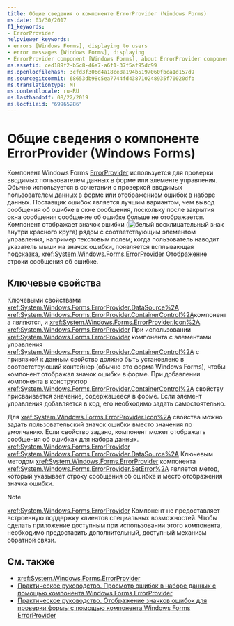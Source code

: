 ```yaml
---
title: Общие сведения о компоненте ErrorProvider (Windows Forms)
ms.date: 03/30/2017
f1_keywords:
- ErrorProvider
helpviewer_keywords:
- errors [Windows Forms], displaying to users
- error messages [Windows Forms], displaying
- ErrorProvider component [Windows Forms], about ErrorProvider component
ms.assetid: ced189f2-b5c8-46a7-a6f1-37f5af95dc99
ms.openlocfilehash: 3cfd3f306d4a18ce8a194b5197060fbca1d157d9
ms.sourcegitcommit: 68653db98c5ea7744fd438710248935f70020dfb
ms.translationtype: MT
ms.contentlocale: ru-RU
ms.lasthandoff: 08/22/2019
ms.locfileid: "69965286"
---
```

# <a name="errorprovider-component-overview-windows-forms"></a>Общие сведения о компоненте ErrorProvider (Windows Forms)
Компонент Windows Forms [ErrorProvider](errorprovider-component-windows-forms.md) используется для проверки вводимых пользователем данных в форме или элементе управления. Обычно используется в сочетании с проверкой вводимых пользователем данных в форме или отображением ошибок в наборе данных. Поставщик ошибок является лучшим вариантом, чем вывод сообщения об ошибке в окне сообщения, поскольку после закрытия окна сообщения сообщение об ошибке больше не отображается. Компонент отображает значок ошибки (![белый восклицательный знак](./media/errorprovider-component-overview-windows-forms/vb-error-provider-icon.gif)внутри красного круга) рядом с соответствующим элементом управления, например текстовым полем; когда пользователь наводит указатель мыши на значок ошибки, появляется всплывающая подсказка, <xref:System.Windows.Forms.ErrorProvider> Отображение строки сообщения об ошибке.  
  
## <a name="key-properties"></a>Ключевые свойства  
 Ключевыми свойствами <xref:System.Windows.Forms.ErrorProvider.DataSource%2A> <xref:System.Windows.Forms.ErrorProvider.ContainerControl%2A>компонента являются, и <xref:System.Windows.Forms.ErrorProvider.Icon%2A>. <xref:System.Windows.Forms.ErrorProvider> При использовании <xref:System.Windows.Forms.ErrorProvider> компонента с элементами управления <xref:System.Windows.Forms.ErrorProvider.ContainerControl%2A> с привязкой к данным свойство должно быть установлено в соответствующий контейнер (обычно это форма Windows Forms), чтобы компонент отображал значок ошибки в форме. При добавлении компонента в конструктор <xref:System.Windows.Forms.ErrorProvider.ContainerControl%2A> свойству присваивается значение, содержащееся в форме. Если элемент управления добавляется в код, его необходимо задать самостоятельно.  
  
 Для <xref:System.Windows.Forms.ErrorProvider.Icon%2A> свойства можно задать пользовательский значок ошибки вместо значения по умолчанию. Если свойство задано, компонент может отображать сообщения об ошибках для набора данных. <xref:System.Windows.Forms.ErrorProvider> <xref:System.Windows.Forms.ErrorProvider.DataSource%2A> Ключевым методом <xref:System.Windows.Forms.ErrorProvider> компонента <xref:System.Windows.Forms.ErrorProvider.SetError%2A> является метод, который указывает строку сообщения об ошибке и место отображения значка ошибки.  
  
> [!NOTE]
> <xref:System.Windows.Forms.ErrorProvider> Компонент не предоставляет встроенную поддержку клиентов специальных возможностей. Чтобы сделать приложение доступным при использовании этого компонента, необходимо предоставить дополнительный, доступный механизм обратной связи.  
  
## <a name="see-also"></a>См. также

- <xref:System.Windows.Forms.ErrorProvider>
- [Практическое руководство. Просмотр ошибок в наборе данных с помощью компонента Windows Forms ErrorProvider](view-errors-within-a-dataset-with-wf-errorprovider-component.md)
- [Практическое руководство. Отображение значков ошибок для проверки формы с помощью компонента Windows Forms ErrorProvider](display-error-icons-for-form-validation-with-wf-errorprovider.md)
